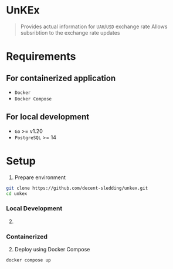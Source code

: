# UnKEx

> Provides actual information for `UAH`/`USD` exchange rate 
> Allows subsribtion to the exchange rate updates


# Requirements
## For containerized application
- `Docker`
- `Docker Compose`

## For local development
- `Go` >= v1.20
- `PostgreSQL` >= 14


# Setup

1. Prepare environment
```sh
git clone https://github.com/decent-sledding/unkex.git
cd unkex
```

### Local Development
2. 

### Containerized
2. Deploy using Docker Compose
```sh
docker compose up
```
